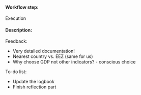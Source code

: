 #### Workflow step: 
Execution 
#### Description: 
Feedback:
- Very detailed documentation!
- Nearest country vs. EEZ (same for us)
- Why choose GDP not other indicators? - conscious choice

To-do list:
- Update the logbook
- Finish reflection part
